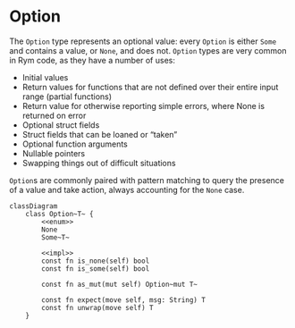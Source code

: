 # Option

The `Option` type represents an optional value: every `Option` is either `Some` and contains a value, or `None`, and does not. `Option` types are very common in Rym code, as they have a number of uses:

- Initial values
- Return values for functions that are not defined over their entire input range (partial functions)
- Return value for otherwise reporting simple errors, where None is returned on error
- Optional struct fields
- Struct fields that can be loaned or “taken”
- Optional function arguments
- Nullable pointers
- Swapping things out of difficult situations

`Option`s are commonly paired with pattern matching to query the presence of a value and take action, always accounting for the `None` case.

```mermaid
classDiagram
	class Option~T~ {
		<<enum>>
		None
		Some~T~

		<<impl>>
		const fn is_none(self) bool
		const fn is_some(self) bool

		const fn as_mut(mut self) Option~mut T~

		const fn expect(move self, msg: String) T
		const fn unwrap(move self) T
	}
```
